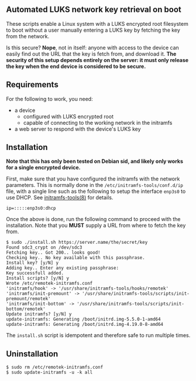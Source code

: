 ## Automated LUKS network key retrieval on boot

These scripts enable a Linux system with a LUKS encrypted root
filesystem to boot without a user manually entering a LUKS key by
fetching the key from the network.

Is this secure? **Nope**, not in itself: anyone with access to the
device can easily find out the URL that the key is fetch from, and
download it. **The security of this setup depends entirely on the
server: it must only release the key when the end device is considered
to be secure.**

## Requirements

For the following to work, you need:

* a device
  * configured with LUKS encrypted root
  * capable of connecting to the working network in the initramfs
* a web server to respond with the device's LUKS key

## Installation

**Note that this has only been tested on Debian sid, and likely only
works for a single encrypted device.**

First, make sure that you have configured the initramfs with the
network parameters. This is normally done in the
`/etc/initramfs-tools/conf.d/ip` file, with a single line such as the
following to setup the interface `enp3s0` to use DHCP. See
[initramfs-tools(8)](https://manpages.debian.org/jessie/initramfs-tools/initramfs-tools.8.en.html)
for details.

```
ip=:::::enp3s0:dhcp
```

Once the above is done, run the following command to proceed with the
installation. Note that you **MUST** supply a URL from where to fetch
the key from.

```shell
$ sudo ./install.sh https://server.name/the/secret/key
Found sdc3_crypt on /dev/sdc3
Fetching key.. Got 200.. looks good!
Checking key.. No key available with this passphrase.
Install key? [y/N] y
Adding key.. Enter any existing passphrase:
Key successfull added.
Install scripts? [y/N] y
Wrote /etc/remotek-initramfs.conf
'initramfs/hook' -> '/usr/share/initramfs-tools/hooks/remotek'
'initramfs/init-premount' -> '/usr/share/initramfs-tools/scripts/init-premount/remotek'
'initramfs/init-bottom' -> '/usr/share/initramfs-tools/scripts/init-bottom/remotek'
Update initramfs? [y/N] y
update-initramfs: Generating /boot/initrd.img-5.5.0-1-amd64
update-initramfs: Generating /boot/initrd.img-4.19.0-8-amd64
```

The `install.sh` script is idempotent and therefore safe to run
multiple times.

## Uninstallation

```shell
$ sudo rm /etc/remotek-initramfs.conf
$ sudo update-initramfs -u -k all
```
